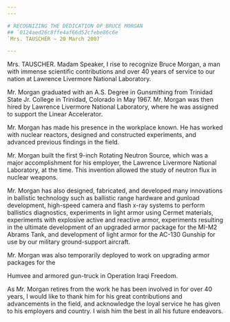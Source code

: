 ```yaml
---
---

# RECOGNIZING THE DEDICATION OF BRUCE MORGAN
## `0124aed26c8ffe4af66d52cfebe86c6e`
`Mrs. TAUSCHER — 20 March 2007`

---
```



Mrs. TAUSCHER. Madam Speaker, I rise to recognize Bruce Morgan, a man 
with immense scientific contributions and over 40 years of service to 
our nation at Lawrence Livermore National Laboratory.

Mr. Morgan graduated with an A.S. Degree in Gunsmithing from Trinidad 
State Jr. College in Trinidad, Colorado in May 1967. Mr. Morgan was 
then hired by Lawrence Livermore National Laboratory, where he was 
assigned to support the Linear Accelerator.

Mr. Morgan has made his presence in the workplace known. He has 
worked with nuclear reactors, designed and constructed experiments, and 
advanced previous findings in the field.

Mr. Morgan built the first 9-inch Rotating Neutron Source, which was 
a major accomplishment for his employer, the Lawrence Livermore 
National Laboratory, at the time. This invention allowed the study of 
neutron flux in nuclear weapons.

Mr. Morgan has also designed, fabricated, and developed many 
innovations in ballistic technology such as ballistic range hardware 
and gunload development, high-speed camera and flash x-ray systems to 
perform ballistics diagnostics, experiments in light armor using Cermet 
materials, experiments with explosive active and reactive armor, 
experiments resulting in the ultimate development of an upgraded armor 
package for the MI-M2 Abrams Tank, and development of light armor for 
the AC-130 Gunship for use by our military ground-support aircraft.

Mr. Morgan was also temporarily deployed to work on upgrading armor 
packages for the


Humvee and armored gun-truck in Operation Iraqi Freedom.

As Mr. Morgan retires from the work he has been involved in for over 
40 years, I would like to thank him for his great contributions and 
advancements in the field, and acknowledge the loyal service he has 
given to his employers and country. I wish him the best in all his 
future endeavors.
